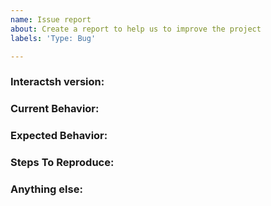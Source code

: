 ```yaml
---
name: Issue report
about: Create a report to help us to improve the project
labels: 'Type: Bug'

---
```


<!-- 
1. Please search to see if an issue already exists for the bug you encountered.
2. For support requests, FAQs or "How to" questions, please use the GitHub Discussions section instead - https://github.com/threatcode/oast/discussions or
3. Join our discord server at https://discord.gg/projectdiscovery and post the question on the #interactsh channel.
-->

<!-- ISSUES MISSING IMPORTANT INFORMATION MAY BE CLOSED WITHOUT INVESTIGATION. -->

### Interactsh version:
<!-- You can find current version of interactsh with "interactsh -version" -->
<!-- We only accept issues that are reproducible on the latest version of interactsh. -->
<!-- You can find the latest version of project at https://github.com/threatcode/oast/releases/ -->

### Current Behavior:
<!-- A concise description of what you're experiencing. -->

### Expected Behavior:
<!-- A concise description of what you expected to happen. -->

### Steps To Reproduce:
<!--
Example: steps to reproduce the behavior:
1. Run 'interactsh ...'
2. See error...
-->


### Anything else:
<!-- Links? References? Screnshots? Anything that will give us more context about the issue that you are encountering! -->

